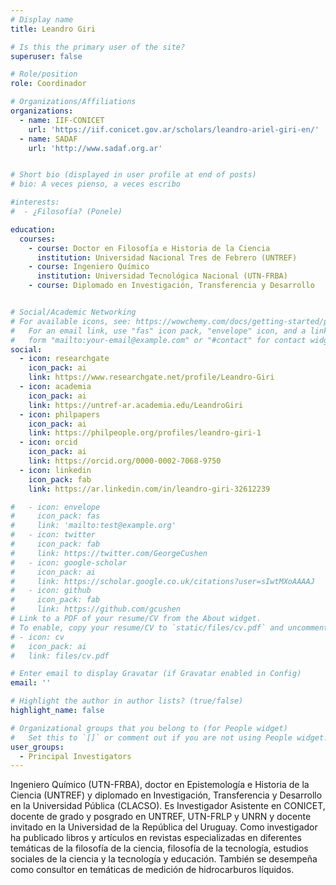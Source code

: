 ```yaml
---
# Display name
title: Leandro Giri

# Is this the primary user of the site?
superuser: false

# Role/position
role: Coordinador

# Organizations/Affiliations
organizations:
  - name: IIF-CONICET
    url: 'https://iif.conicet.gov.ar/scholars/leandro-ariel-giri-en/'
  - name: SADAF
    url: 'http://www.sadaf.org.ar'


# Short bio (displayed in user profile at end of posts)
# bio: A veces pienso, a veces escribo

#interests:
#  - ¿Filosofía? (Ponele)

education:
  courses:
    - course: Doctor en Filosofía e Historia de la Ciencia
      institution: Universidad Nacional Tres de Febrero (UNTREF)
    - course: Ingeniero Químico
      institution: Universidad Tecnológica Nacional (UTN-FRBA)
    - course: Diplomado en Investigación, Transferencia y Desarrollo


# Social/Academic Networking
# For available icons, see: https://wowchemy.com/docs/getting-started/page-builder/#icons
#   For an email link, use "fas" icon pack, "envelope" icon, and a link in the
#   form "mailto:your-email@example.com" or "#contact" for contact widget.
social:
  - icon: researchgate
    icon_pack: ai
    link: https://www.researchgate.net/profile/Leandro-Giri
  - icon: academia
    icon_pack: ai
    link: https://untref-ar.academia.edu/LeandroGiri
  - icon: philpapers
    icon_pack: ai
    link: https://philpeople.org/profiles/leandro-giri-1
  - icon: orcid
    icon_pack: ai
    link: https://orcid.org/0000-0002-7068-9750
  - icon: linkedin
    icon_pack: fab
    link: https://ar.linkedin.com/in/leandro-giri-32612239  

#   - icon: envelope
#     icon_pack: fas
#     link: 'mailto:test@example.org'
#   - icon: twitter
#     icon_pack: fab
#     link: https://twitter.com/GeorgeCushen
#   - icon: google-scholar
#     icon_pack: ai
#     link: https://scholar.google.co.uk/citations?user=sIwtMXoAAAAJ
#   - icon: github
#     icon_pack: fab
#     link: https://github.com/gcushen
# Link to a PDF of your resume/CV from the About widget.
# To enable, copy your resume/CV to `static/files/cv.pdf` and uncomment the lines below.
# - icon: cv
#   icon_pack: ai
#   link: files/cv.pdf

# Enter email to display Gravatar (if Gravatar enabled in Config)
email: ''

# Highlight the author in author lists? (true/false)
highlight_name: false

# Organizational groups that you belong to (for People widget)
#   Set this to `[]` or comment out if you are not using People widget.
user_groups:
  - Principal Investigators
---
```


Ingeniero Químico (UTN-FRBA), doctor en Epistemología e Historia de la Ciencia (UNTREF) y diplomado en Investigación, Transferencia y Desarrollo en la Universidad Pública (CLACSO). Es Investigador Asistente en CONICET, docente de grado y posgrado en UNTREF, UTN-FRLP y UNRN y docente invitado en la Universidad de la República del Uruguay. Como investigador ha publicado libros y artículos en revistas especializadas en diferentes temáticas de la filosofía de la ciencia, filosofía de la tecnología, estudios sociales de la ciencia y la tecnología y educación. También se desempeña como consultor en temáticas de medición de hidrocarburos líquidos.